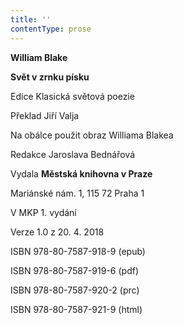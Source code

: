 ```yaml
---
title: ''
contentType: prose
---
```


**William Blake**

**Svět v zrnku písku**

Edice Klasická světová poezie

Překlad Jiří Valja

Na obálce použit obraz Williama Blakea

Redakce Jaroslava Bednářová

Vydala **Městská knihovna v Praze**

Mariánské nám. 1, 115 72 Praha 1

V MKP 1. vydání

Verze 1.0 z 20. 4. 2018

ISBN 978-80-7587-918-9 (epub)

ISBN 978-80-7587-919-6 (pdf)

ISBN 978-80-7587-920-2 (prc)

ISBN 978-80-7587-921-9 (html)
